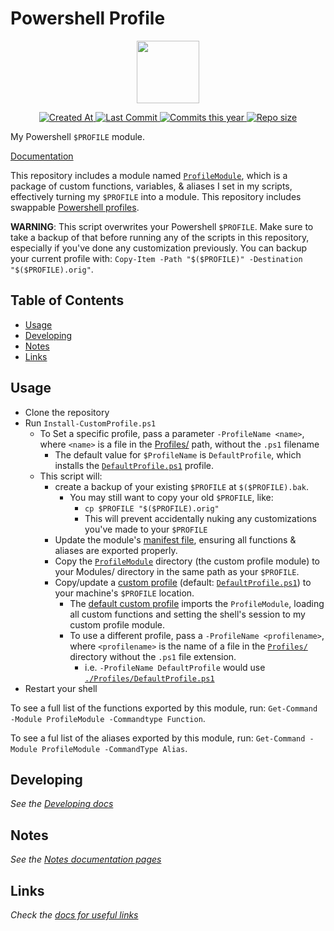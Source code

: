 # Powershell Profile  <!-- omit in toc -->

<!-- Repo image -->
<p align="center">
  <a href="https://github.com/redjax/PowershellProfile">
    <picture>
      <source media="(prefers-color-scheme: dark)" srcset="https://assets.esecurityplanet.com/uploads/2021/05/logo-microsoft-powershell.png">
      <img src="https://assets.esecurityplanet.com/uploads/2021/05/logo-microsoft-powershell.png" height="100">
    </picture>
  </a>
</p>

<!-- Git badges -->
<p align="center">
  <a href="https://github.com/redjax/PowershellProfile">
    <img alt="Created At" src="https://img.shields.io/github/created-at/redjax/PowershellProfile">
  </a>
  <a href="https://github.com/redjax/PowershellProfile/commit">
    <img alt="Last Commit" src="https://img.shields.io/github/last-commit/redjax/PowershellProfile">
  </a>
  <a href="https://github.com/redjax/PowershellProfile/commit">
    <img alt="Commits this year" src="https://img.shields.io/github/commit-activity/y/redjax/PowershellProfile">
  </a>
  <a href="https://github.com/redjax/PowershellProfile">
    <img alt="Repo size" src="https://img.shields.io/github/repo-size/redjax/PowershellProfile">
  </a>
  <!-- ![GitHub Latest Release](https://img.shields.io/github/release-date/redjax/PowershellProfile) -->
  <!-- ![GitHub commits since latest release](https://img.shields.io/github/commits-since/redjax/PowershellProfile/latest) -->
  <!-- ![GitHub Actions Workflow Status](https://img.shields.io/github/actions/workflow/status/redjax/PowershellProfile/tests.yml) -->
</p>

My Powershell `$PROFILE` module.

[Documentation](./docs/)

This repository includes a module named [`ProfileModule`](./ProfileModule/), which is a package of custom functions, variables, & aliases I set in my scripts, effectively turning my `$PROFILE` into a module. This repository includes swappable [Powershell profiles](./Profiles/).

**WARNING**: This script overwrites your Powershell `$PROFILE`. Make sure to take a backup of that before running any of the scripts in this repository, especially if you've done any customization previously. You can backup your current profile with: `Copy-Item -Path "$($PROFILE)" -Destination "$($PROFILE).orig"`.

## Table of Contents <!-- omit in toc -->

- [Usage](#usage)
- [Developing](#developing)
- [Notes](#notes)
- [Links](#links)

## Usage

- Clone the repository
- Run `Install-CustomProfile.ps1`
  - To Set a specific profile, pass a parameter `-ProfileName <name>`, where `<name>` is a file in the [Profiles/](./Profiles/) path, without the `.ps1` filename
    - The default value for `$ProfileName` is `DefaultProfile`, which installs the [`DefaultProfile.ps1`](./Profiles/DefaultProfile.ps1) profile.
  - This script will:
    - create a backup of your existing `$PROFILE` at `$($PROFILE).bak`.
      - You may still want to copy your old `$PROFILE`, like:
        - `cp $PROFILE "$($PROFILE).orig"`
        - This will prevent accidentally nuking any customizations you've made to your `$PROFILE`
    - Update the module's [manifest file](./ProfileModule/ProfileModule.psd1), ensuring all functions & aliases are exported properly.
    - Copy the [`ProfileModule`](./ProfileModule/) directory (the custom profile module) to your Modules/ directory in the same path as your `$PROFILE`.
    - Copy/update a [custom profile](./Profiles/) (default: [`DefaultProfile.ps1`](./Profiles/DefaultProfile.ps1)) to your machine's `$PROFILE` location.
      - The [default custom profile](./Profiles/DefaultProfile.ps1) imports the `ProfileModule`, loading all custom functions and setting the shell's session to my custom profile module.
      - To use a different profile, pass a `-ProfileName <profilename>`, where `<profilename>` is the name of a file in the [`Profiles/`](./Profiles/) directory without the `.ps1` file extension.
        - i.e. `-ProfileName DefaultProfile` would use [`./Profiles/DefaultProfile.ps1`](./Profiles/DefaultProfile.ps1)
- Restart your shell

To see a full list of the functions exported by this module, run: `Get-Command -Module ProfileModule -Commandtype Function`.

To see a ful list of the aliases exported by this module, run: `Get-Command -Module ProfileModule -CommandType Alias`.

## Developing

*See the [Developing docs](./docs/Developing.md)*

## Notes

*See the [Notes documentation pages](./docs/Notes.md)*

## Links

*Check the [docs for useful links](./docs/Useful-Links.md)*
